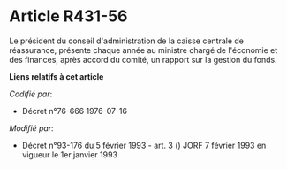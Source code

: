 # Article R431-56

Le président du conseil d'administration de la caisse centrale de réassurance, présente chaque année au ministre chargé de
l'économie et des finances, après accord du comité, un rapport sur la gestion du fonds.

**Liens relatifs à cet article**

_Codifié par_:

  - Décret n°76-666 1976-07-16

_Modifié par_:

  - Décret n°93-176 du 5 février 1993 - art. 3 () JORF 7 février 1993 en vigueur le 1er janvier 1993
